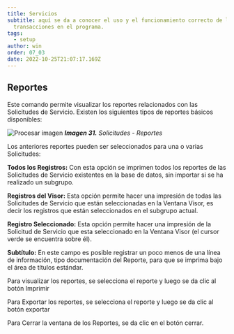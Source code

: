 ```yaml
---
title: Servicios
subtitle: aquí se da a conocer el uso y el funcionamiento correcto de las
  transacciones en el programa.
tags:
  - setup
author: win
order: 07_03
date: 2022-10-25T21:07:17.169Z
---
```

## Reportes

Este comando permite visualizar los reportes relacionados con las Solicitudes de Servicio. Existen los siguientes tipos de reportes básicos disponibles:

![Procesar imagen](https://ayuda.winsoftware.com.co/assets/images/cap07/chp07_img35.png)
_**Imagen 31.** Solicitudes - Reportes_

Los anteriores reportes pueden ser seleccionados para una o varias Solicitudes:

**Todos los Registros:** Con esta opción se imprimen todos los reportes de las Solicitudes de Servicio existentes en la base de datos, sin importar si se ha realizado un subgrupo.


**Registros del Visor:** Esta opción permite hacer una impresión de todas las Solicitudes de Servicio que están seleccionadas en la Ventana Visor, es decir los registros que están seleccionados en el subgrupo actual.


**Registro Seleccionado:** Esta opción permite hacer una impresión de la Solicitud de Servicio que esta seleccionado en la Ventana Visor (el cursor verde se encuentra sobre él).


**Subtítulo:** En este campo es posible registrar un poco menos de una línea de información, tipo documentación del Reporte, para que se imprima bajo el área de títulos estándar.


Para visualizar los reportes, se selecciona el reporte y luego se da clic al botón <a class="btn white">Imprimir</a> 


Para Exportar los reportes, se selecciona el reporte y luego se da clic al botón <a class="btn white">exportar</a> 


Para Cerrar la ventana de los Reportes, se da clic en el botón <a class="btn white">cerrar</a>.
